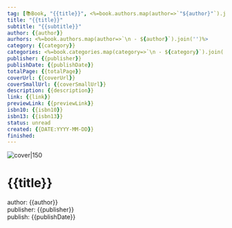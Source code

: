```yaml
---
tag: [📚Book, "{{title}}", <%=book.authors.map(author=>`"${author}"`).join(',')%>]
title: "{{title}}"
subtitle: "{{subtitle}}"
author: {{author}}
aurhors: <%=book.authors.map(author=>`\n - ${author}`).join('')%>
category: {{category}}
categories: <%=book.categories.map(category=>`\n - ${category}`).join('')%>
publisher: {{publisher}}
publishDate: {{publishDate}}
totalPage: {{totalPage}}
coverUrl: {{coverUrl}}
coverSmallUrl: {{coverSmallUrl}}
description: {{description}}
link: {{link}}
previewLink: {{previewLink}}
isbn10: {{isbn10}}
isbn13: {{isbn13}}
status: unread
created: {{DATE:YYYY-MM-DD}}
finished:
---
```

![cover|150]({{coverUrl}})

# {{title}}

author: {{author}}  
publisher: {{publisher}}  
publish: {{publishDate}}
